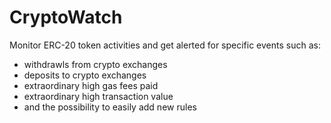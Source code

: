 # CryptoWatch
Monitor ERC-20 token activities and get alerted for specific events such as:
 * withdrawls from crypto exchanges
 * deposits to crypto exchanges
 * extraordinary high gas fees paid
 * extraordinary high transaction value
 * and the possibility to easily add new rules

